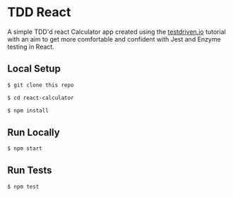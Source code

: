 # TDD React

A simple TDD'd react Calculator app created using the [testdriven.io](https://testdriven.io/blog/tdd-with-react-jest-and-enzyme-part-one/) tutorial with an aim to get more comfortable and confident with Jest and Enzyme testing in React.

## Local Setup

```sh
$ git clone this repo
```

```sh
$ cd react-calculator
```

```sh
$ npm install
```

## Run Locally

```sh
$ npm start
```

## Run Tests

```sh
$ npm test
```
